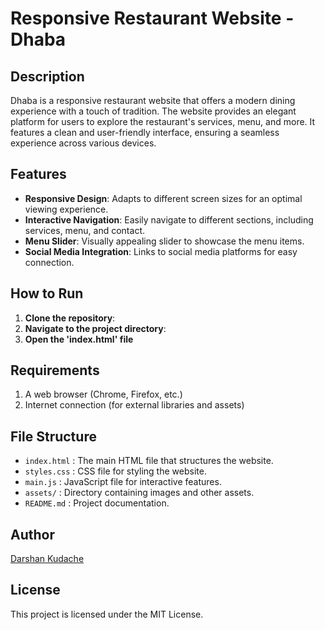 # Responsive Restaurant Website - Dhaba

## Description
Dhaba is a responsive restaurant website that offers a modern dining experience with a touch of tradition. The website provides an elegant platform for users to explore the restaurant's services, menu, and more. It features a clean and user-friendly interface, ensuring a seamless experience across various devices.

## Features
- **Responsive Design**: Adapts to different screen sizes for an optimal viewing experience.
- **Interactive Navigation**: Easily navigate to different sections, including services, menu, and contact.
- **Menu Slider**: Visually appealing slider to showcase the menu items.
- **Social Media Integration**: Links to social media platforms for easy connection.

## How to Run
1. **Clone the repository**:
2. **Navigate to the project directory**:
3. **Open the 'index.html' file**

## Requirements
1. A web browser (Chrome, Firefox, etc.)
2. Internet connection (for external libraries and assets)


## File Structure
- `index.html` : The main HTML file that structures the website.
- `styles.css` : CSS file for styling the website.
- `main.js` : JavaScript file for interactive features.
- `assets/` : Directory containing images and other assets.
- `README.md` : Project documentation.


## Author
[Darshan Kudache](https://www.linkedin.com/in/darshan-kudache-a4369328b)

## License
This project is licensed under the MIT License.